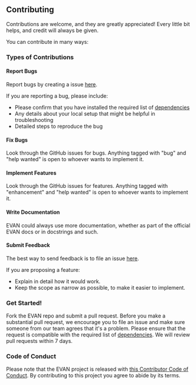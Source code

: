 ## Contributing

Contributions are welcome, and they are greatly appreciated! Every little bit helps, and credit will always be given.

You can contribute in many ways:

### Types of Contributions

#### Report Bugs

Report bugs by creating a issue [here](https://github.com/deetken/evan/issues).

If you are reporting a bug, please include:

* Please confirm that you have installed the required list of [dependencies](https://github.com/deetken/evan)
* Any details about your local setup that might be helpful in troubleshooting
* Detailed steps to reproduce the bug

#### Fix Bugs

Look through the GitHub issues for bugs. Anything tagged with "bug" and "help wanted" is open to whoever wants to implement it.

#### Implement Features

Look through the GitHub issues for features. Anything tagged with "enhancement" and "help wanted" is open to whoever wants to implement it.

#### Write Documentation

EVAN could always use more documentation, whether as part of the official EVAN docs or in docstrings and such.

#### Submit Feedback

The best way to send feedback is to file an issue [here](https://github.com/deetken/evan/issues).

If you are proposing a feature:

* Explain in detail how it would work.
* Keep the scope as narrow as possible, to make it easier to implement.

### Get Started!

Fork the EVAN repo and submit a pull request. Before you make a substantial pull request, we encourage you to file an issue and make sure someone from our team agrees that it's a problem.
Please ensure that the request is compatible with the required list of [dependencies](https://github.com/deetken/evan). We will review pull requests within 7 days. 


### Code of Conduct
Please note that the EVAN project is released with [this Contributor Code of Conduct](https://github.com/deetken/evan/blob/master/CODE_OF_CONDUCT.md). By contributing to this project you agree to abide by its terms.

